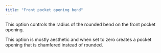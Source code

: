 ```yaml
---
title: "Front pocket opening bend"
---
```


This option controls the radius of the rounded bend on the front pocket opening.

This option is mostly aesthetic and when set to zero creates a pocket opening that is chamfered instead of rounded.

